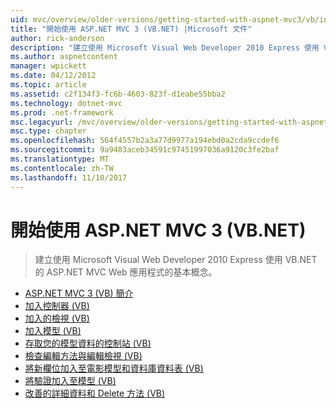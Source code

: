 ```yaml
---
uid: mvc/overview/older-versions/getting-started-with-aspnet-mvc3/vb/index
title: "開始使用 ASP.NET MVC 3 (VB.NET) |Microsoft 文件"
author: rick-anderson
description: "建立使用 Microsoft Visual Web Developer 2010 Express 使用 VB.NET 的 ASP.NET MVC Web 應用程式的基本概念。"
ms.author: aspnetcontent
manager: wpickett
ms.date: 04/12/2012
ms.topic: article
ms.assetid: c2f134f3-fc6b-4603-823f-d1eabe55bba2
ms.technology: dotnet-mvc
ms.prod: .net-framework
msc.legacyurl: /mvc/overview/older-versions/getting-started-with-aspnet-mvc3/vb
msc.type: chapter
ms.openlocfilehash: 564f4557b2a3a77d9977a194ebd0a2cda9ccdef6
ms.sourcegitcommit: 9a9483aceb34591c97451997036a9120c3fe2baf
ms.translationtype: MT
ms.contentlocale: zh-TW
ms.lasthandoff: 11/10/2017
---
```

<a name="getting-started-with-aspnet-mvc-3-vbnet"></a>開始使用 ASP.NET MVC 3 (VB.NET)
====================
> 建立使用 Microsoft Visual Web Developer 2010 Express 使用 VB.NET 的 ASP.NET MVC Web 應用程式的基本概念。


- [ASP.NET MVC 3 (VB) 簡介](intro-to-aspnet-mvc-3.md)
- [加入控制器 (VB)](adding-a-controller.md)
- [加入的檢視 (VB)](adding-a-view.md)
- [加入模型 (VB)](adding-a-model.md)
- [存取您的模型資料的控制站 (VB)](accessing-your-models-data-from-a-controller.md)
- [檢查編輯方法與編輯檢視 (VB)](examining-the-edit-methods-and-edit-view.md)
- [將新欄位加入至電影模型和資料庫資料表 (VB)](adding-a-new-field.md)
- [將驗證加入至模型 (VB)](adding-validation-to-the-model.md)
- [改善的詳細資料和 Delete 方法 (VB)](improving-the-details-and-delete-methods.md)
